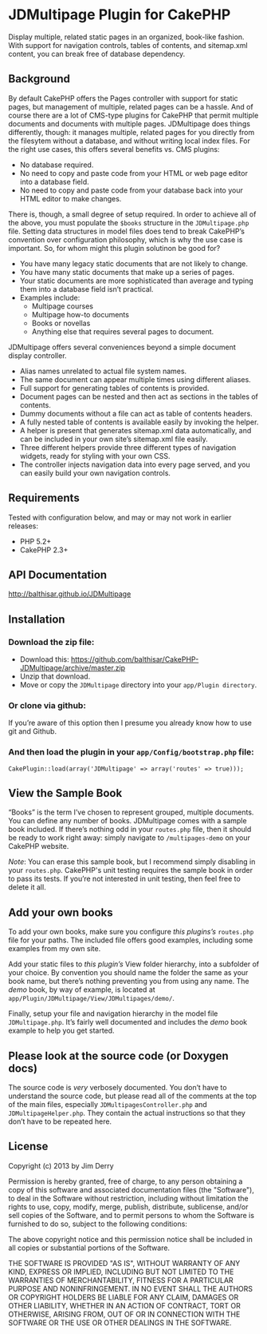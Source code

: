 JDMultipage Plugin for CakePHP
==============================

Display multiple, related static pages in an organized, book-like fashion. With support for navigation controls, tables of contents, and sitemap.xml content, you can break free of database dependency.


Background
----------

By default CakePHP offers the Pages controller with support for static pages, but management of multiple, related pages can be a hassle. And of course there are a lot of CMS-type plugins for CakePHP that permit multiple documents and documents with multiple pages. JDMultipage does things differently, though: it manages multiple, related pages for you directly from the filesytem without a database, and without writing local index files. For the right use cases, this offers several benefits vs. CMS plugins:

- No database required.
- No need to copy and paste code from your HTML or web page editor into a database field.
- No need to copy and paste code from your database back into your HTML editor to make changes.

There is, though, a small degree of setup required. In order to achieve all of the above, you must populate the `$books` structure in the `JDMultipage.php` file. Setting data structures in model files does tend to break CakePHP’s convention over configuration philosophy, which is why the use case is important. So, for whom might this plugin solutinon be good for?

- You have many legacy static documents that are not likely to change.
- You have many static documents that make up a series of pages.
- Your static documents are more sophisticated than average and typing them into a database field isn’t practical.
- Examples include:
    - Multipage courses
    - Multipage how-to documents
    - Books or novellas
    - Anything else that requires several pages to document.

JDMultipage offers several conveniences beyond a simple document display controller.

- Alias names unrelated to actual file system names.
- The same document can appear multiple times using different aliases.
- Full support for generating tables of contents is provided.
- Document pages can be nested and then act as sections in the tables of contents.
- Dummy documents without a file can act as table of contents headers.
- A fully nested table of contents is available easily by invoking the helper.
- A helper is present that generates sitemap.xml data automatically, and can be included in your own site’s sitemap.xml file easily.
- Three different helpers provide three different types of navigation widgets, ready for styling with your own CSS.
- The controller injects navigation data into every page served, and you can easily build your own navigation controls.


Requirements
------------

Tested with configuration below, and may or may not work in earlier releases:

* PHP 5.2+
* CakePHP 2.3+


API Documentation
-----------------
http://balthisar.github.io/JDMultipage


Installation
------------

### Download the zip file:
- Download this: https://github.com/balthisar/CakePHP-JDMultipage/archive/master.zip
- Unzip that download.
- Move or copy the `JDMultipage` directory into your `app/Plugin directory`.


### Or clone via github:

If you’re aware of this option then I presume you already know how to use git and Github.

### And then load the plugin in your `app/Config/bootstrap.php` file:

    CakePlugin::load(array('JDMultipage' => array('routes' => true)));


View the Sample Book
--------------------

“Books” is the term I’ve chosen to represent grouped, multiple documents. You can define any number of books. JDMultipage comes with a sample book included. If there’s nothing odd in your `routes.php` file, then it should be ready to work right away: simply navigate to `/multipages-demo` on your CakePHP website.

_Note_: You can erase this sample book, but I recommend simply disabling in your `routes.php`. CakePHP's unit testing requires the sample book in order to pass its tests. If you’re not interested in unit testing, then feel free to delete it all.


Add your own books
------------------

To add your own books, make sure you configure _this plugins’s_ `routes.php` file for your paths. The included file offers good examples, including some examples from my own site.

Add your static files to _this plugin’s_ View folder hierarchy, into a subfolder of your choice. By convention you should name the folder the same as your book name, but there’s nothing preventing you from using any name. The _demo_ book, by way of example, is located at `app/Plugin/JDMultipage/View/JDMultipages/demo/`.

Finally, setup your file and navigation hierarchy in the model file `JDMultipage.php`. It’s fairly well documented and includes the _demo_ book example to help you get started.

Please look at the source code (or Doxygen docs)
------------------------------------------------

The source code is _very_ verbosely documented. You don’t have to understand the source code, but please read all of the comments at the top of the main files, especially `JDMultipagesController.php` and `JDMultipageHelper.php`. They contain the actual instructions so that they don’t have to be repeated here.


License
-------
Copyright (c) 2013 by Jim Derry

Permission is hereby granted, free of charge, to any person obtaining a copy
of this software and associated documentation files (the "Software"), to deal
in the Software without restriction, including without limitation the rights
to use, copy, modify, merge, publish, distribute, sublicense, and/or sell
copies of the Software, and to permit persons to whom the Software is
furnished to do so, subject to the following conditions:

The above copyright notice and this permission notice shall be included in
all copies or substantial portions of the Software.

THE SOFTWARE IS PROVIDED "AS IS", WITHOUT WARRANTY OF ANY KIND, EXPRESS OR
IMPLIED, INCLUDING BUT NOT LIMITED TO THE WARRANTIES OF MERCHANTABILITY,
FITNESS FOR A PARTICULAR PURPOSE AND NONINFRINGEMENT. IN NO EVENT SHALL THE
AUTHORS OR COPYRIGHT HOLDERS BE LIABLE FOR ANY CLAIM, DAMAGES OR OTHER
LIABILITY, WHETHER IN AN ACTION OF CONTRACT, TORT OR OTHERWISE, ARISING FROM,
OUT OF OR IN CONNECTION WITH THE SOFTWARE OR THE USE OR OTHER DEALINGS IN
THE SOFTWARE.
